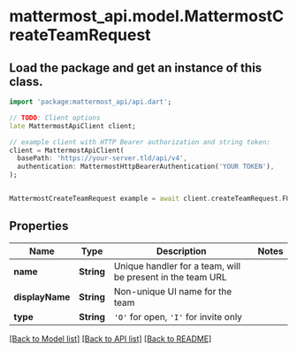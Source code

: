 # mattermost_api.model.MattermostCreateTeamRequest

## Load the package and get an instance of this class.
```dart
import 'package:mattermost_api/api.dart';

// TODO: Client options
late MattermostApiClient client;

// example client with HTTP Bearer authorization and string token:
client = MattermostApiClient(
  basePath: 'https://your-server.tld/api/v4',
  authentication: MattermostHttpBearerAuthentication('YOUR TOKEN'),
);


MattermostCreateTeamRequest example = await client.createTeamRequest.FUNCTION_THAT_RETURNS_THIS_CLASS();

```

## Properties
Name | Type | Description | Notes
------------ | ------------- | ------------- | -------------
**name** | **String** | Unique handler for a team, will be present in the team URL | 
**displayName** | **String** | Non-unique UI name for the team | 
**type** | **String** | `'O'` for open, `'I'` for invite only | 

[[Back to Model list]](../GENERATED_README.md#documentation-for-models) [[Back to API list]](../GENERATED_README.md#documentation-for-api-endpoints) [[Back to README]](../GENERATED_README.md)


